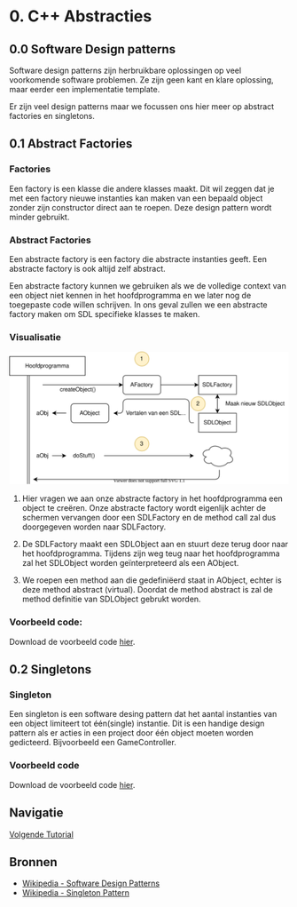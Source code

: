 # 0. C++ Abstracties
## 0.0 Software Design patterns
Software design patterns zijn herbruikbare oplossingen op veel voorkomende software problemen. Ze zijn geen kant en klare oplossing, maar eerder een implementatie template.

Er zijn veel design patterns maar we focussen ons hier meer op abstract factories en singletons. 

## 0.1 Abstract Factories
### Factories
Een factory is een klasse die andere klasses maakt. Dit wil zeggen dat je met een factory nieuwe instanties kan maken van een bepaald object zonder zijn constructor direct aan te roepen. Deze design pattern wordt minder gebruikt.

### Abstract Factories
Een abstracte factory is een factory die abstracte instanties geeft. Een abstracte factory is ook altijd zelf abstract.

Een abstracte factory kunnen we gebruiken als we de volledige context van een object niet kennen in het hoofdprogramma en we later nog de toegepaste code willen schrijven.
In ons geval zullen we een abstracte factory maken om SDL specifieke klasses te maken.

### Visualisatie

<img src="/media/cpp/sdl/abstractfactory.svg" class="max-h-200 max-w-500">

1. Hier vragen we aan onze abstracte factory in het hoofdprogramma een object te creëren. Onze abstracte factory wordt eigenlijk achter de schermen vervangen door een SDLFactory en de method call zal dus doorgegeven worden naar SDLFactory.

2. De SDLFactory maakt een SDLObject aan en stuurt deze terug door naar het hoofdprogramma. Tijdens zijn weg teug naar het hoofdprogramma zal het SDLObject worden geïnterpreteerd als een AObject.

3. We roepen een method aan die gedefiniëerd staat in AObject, echter is deze method abstract (virtual). Doordat de method abstract is zal de method definitie van SDLObject gebrukt worden.

### Voorbeeld code:
Download de voorbeeld code [hier](https://github.com/EI-Wiki/SDL-Tutorials/tree/master/0-cpp-abstracties/0-1-abstract-factories).


## 0.2 Singletons

### Singleton
Een singleton is een software desing pattern dat het aantal instanties van een object limiteert tot één(single) instantie. Dit is een handige design pattern als er acties in een project door één object moeten worden gedicteerd. Bijvoorbeeld een GameController.

### Voorbeeld code

Download de voorbeeld code [hier](https://github.com/EI-Wiki/SDL-Tutorials/tree/master/0-cpp-abstracties/0-2-singletons).

## Navigatie
<a class="button is-info" href="1-gameloop">Volgende Tutorial</a>

## Bronnen
* [Wikipedia - Software Design Patterns](https://en.wikipedia.org/wiki/Software_design_pattern)
* [Wikipedia - Singleton Pattern](https://en.wikipedia.org/wiki/Singleton_pattern)